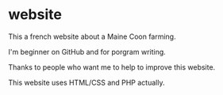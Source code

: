 # website

This a french website about a Maine Coon farming.

I'm beginner on GitHub and for porgram writing.

Thanks to people who want me to help to improve this website.

This website uses HTML/CSS and PHP actually.
